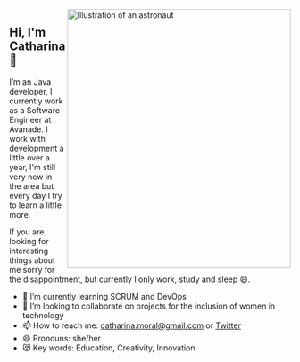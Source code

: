 <img align="right" src="https://user-images.githubusercontent.com/41528935/109573746-1212b680-7ace-11eb-85b4-a426ad1f505e.png" alt="Illustration of an astronaut" height=465px width=400px/>

## Hi, I'm Catharina 👋

I’m an Java developer, I currently work as a Software Engineer at Avanade. I work with development a little over a year, I'm still very new in the area but every day I try to learn a little more.

If you are looking for interesting things about me sorry for the disappointment, but currently I only work, study and sleep 😄.

- 🌱 I’m currently learning SCRUM and DevOps
- 👯 I’m looking to collaborate on projects for the inclusion of women in technology
- 📫 How to reach me: catharina.moral@gmail.com or [Twitter](https://twitter.com/devcatota)
- 😄 Pronouns: she/her
- :heart_eyes_cat: Key words: Education, Creativity, Innovation
